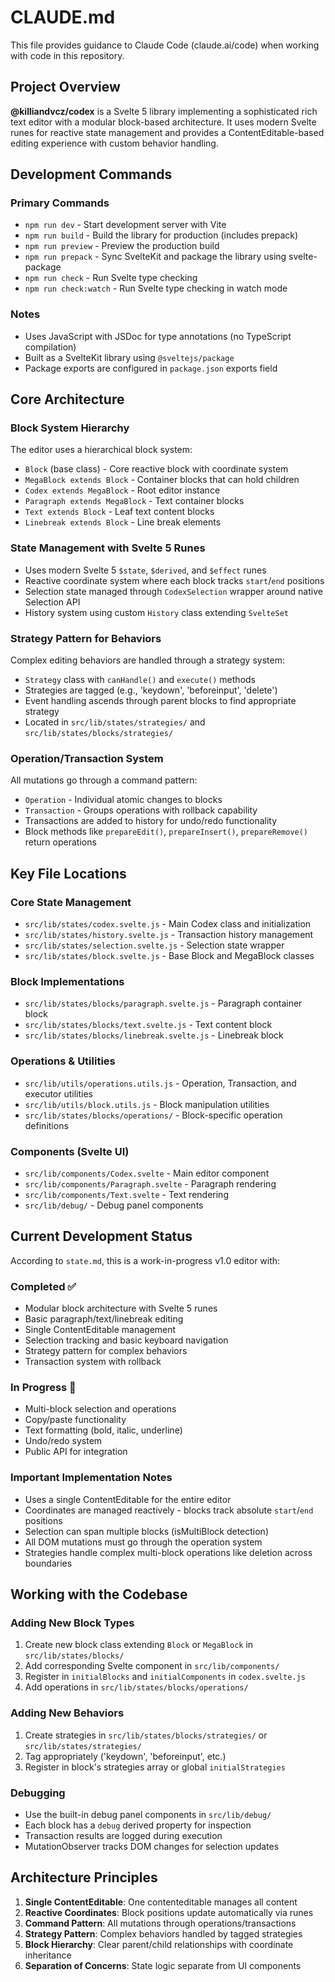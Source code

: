 # CLAUDE.md

This file provides guidance to Claude Code (claude.ai/code) when working with code in this repository.

## Project Overview

**@killiandvcz/codex** is a Svelte 5 library implementing a sophisticated rich text editor with a modular block-based architecture. It uses modern Svelte runes for reactive state management and provides a ContentEditable-based editing experience with custom behavior handling.

## Development Commands

### Primary Commands
- `npm run dev` - Start development server with Vite
- `npm run build` - Build the library for production (includes prepack)
- `npm run preview` - Preview the production build
- `npm run prepack` - Sync SvelteKit and package the library using svelte-package
- `npm run check` - Run Svelte type checking
- `npm run check:watch` - Run Svelte type checking in watch mode

### Notes
- Uses JavaScript with JSDoc for type annotations (no TypeScript compilation)
- Built as a SvelteKit library using `@sveltejs/package`
- Package exports are configured in `package.json` exports field

## Core Architecture

### Block System Hierarchy
The editor uses a hierarchical block system:
- `Block` (base class) - Core reactive block with coordinate system
- `MegaBlock extends Block` - Container blocks that can hold children
- `Codex extends MegaBlock` - Root editor instance
- `Paragraph extends MegaBlock` - Text container blocks
- `Text extends Block` - Leaf text content blocks
- `Linebreak extends Block` - Line break elements

### State Management with Svelte 5 Runes
- Uses modern Svelte 5 `$state`, `$derived`, and `$effect` runes
- Reactive coordinate system where each block tracks `start`/`end` positions
- Selection state managed through `CodexSelection` wrapper around native Selection API
- History system using custom `History` class extending `SvelteSet`

### Strategy Pattern for Behaviors
Complex editing behaviors are handled through a strategy system:
- `Strategy` class with `canHandle()` and `execute()` methods
- Strategies are tagged (e.g., 'keydown', 'beforeinput', 'delete')
- Event handling ascends through parent blocks to find appropriate strategy
- Located in `src/lib/states/strategies/` and `src/lib/states/blocks/strategies/`

### Operation/Transaction System
All mutations go through a command pattern:
- `Operation` - Individual atomic changes to blocks
- `Transaction` - Groups operations with rollback capability
- Transactions are added to history for undo/redo functionality
- Block methods like `prepareEdit()`, `prepareInsert()`, `prepareRemove()` return operations

## Key File Locations

### Core State Management
- `src/lib/states/codex.svelte.js` - Main Codex class and initialization
- `src/lib/states/history.svelte.js` - Transaction history management
- `src/lib/states/selection.svelte.js` - Selection state wrapper
- `src/lib/states/block.svelte.js` - Base Block and MegaBlock classes

### Block Implementations
- `src/lib/states/blocks/paragraph.svelte.js` - Paragraph container block
- `src/lib/states/blocks/text.svelte.js` - Text content block
- `src/lib/states/blocks/linebreak.svelte.js` - Linebreak block

### Operations & Utilities
- `src/lib/utils/operations.utils.js` - Operation, Transaction, and executor utilities
- `src/lib/utils/block.utils.js` - Block manipulation utilities
- `src/lib/states/blocks/operations/` - Block-specific operation definitions

### Components (Svelte UI)
- `src/lib/components/Codex.svelte` - Main editor component
- `src/lib/components/Paragraph.svelte` - Paragraph rendering
- `src/lib/components/Text.svelte` - Text rendering
- `src/lib/debug/` - Debug panel components

## Current Development Status

According to `state.md`, this is a work-in-progress v1.0 editor with:

### Completed ✅
- Modular block architecture with Svelte 5 runes
- Basic paragraph/text/linebreak editing
- Single ContentEditable management
- Selection tracking and basic keyboard navigation
- Strategy pattern for complex behaviors
- Transaction system with rollback

### In Progress 🚧
- Multi-block selection and operations
- Copy/paste functionality
- Text formatting (bold, italic, underline)
- Undo/redo system
- Public API for integration

### Important Implementation Notes
- Uses a single ContentEditable for the entire editor
- Coordinates are managed reactively - blocks track absolute `start`/`end` positions
- Selection can span multiple blocks (isMultiBlock detection)
- All DOM mutations must go through the operation system
- Strategies handle complex multi-block operations like deletion across boundaries

## Working with the Codebase

### Adding New Block Types
1. Create new block class extending `Block` or `MegaBlock` in `src/lib/states/blocks/`
2. Add corresponding Svelte component in `src/lib/components/`
3. Register in `initialBlocks` and `initialComponents` in `codex.svelte.js`
4. Add operations in `src/lib/states/blocks/operations/`

### Adding New Behaviors
1. Create strategies in `src/lib/states/blocks/strategies/` or `src/lib/states/strategies/`
2. Tag appropriately ('keydown', 'beforeinput', etc.)
3. Register in block's strategies array or global `initialStrategies`

### Debugging
- Use the built-in debug panel components in `src/lib/debug/`
- Each block has a `debug` derived property for inspection
- Transaction results are logged during execution
- MutationObserver tracks DOM changes for selection updates

## Architecture Principles

1. **Single ContentEditable**: One contenteditable manages all content
2. **Reactive Coordinates**: Block positions update automatically via runes
3. **Command Pattern**: All mutations through operations/transactions
4. **Strategy Pattern**: Complex behaviors handled by tagged strategies
5. **Block Hierarchy**: Clear parent/child relationships with coordinate inheritance
6. **Separation of Concerns**: State logic separate from UI components